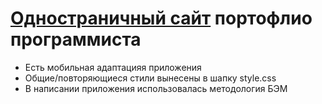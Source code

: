 <h1><a href="https://daniil8565.github.io/Kelvin/">Одностраничный сайт</a> портофлио программиста </h1>
<ul>
  <li>Есть мобильная адаптацияя приложения</li>
  <li>Общие/повторяющиеся стили вынесены в шапку style.css</li>
  <li>В написании приложения использовалась методология БЭМ</li>
</ul>
